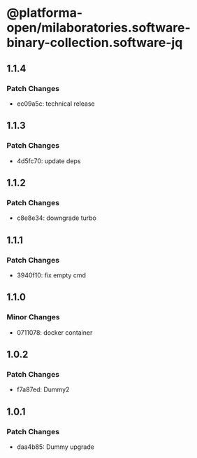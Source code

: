 # @platforma-open/milaboratories.software-binary-collection.software-jq

## 1.1.4

### Patch Changes

- ec09a5c: technical release

## 1.1.3

### Patch Changes

- 4d5fc70: update deps

## 1.1.2

### Patch Changes

- c8e8e34: downgrade turbo

## 1.1.1

### Patch Changes

- 3940f10: fix empty cmd

## 1.1.0

### Minor Changes

- 0711078: docker container

## 1.0.2

### Patch Changes

- f7a87ed: Dummy2

## 1.0.1

### Patch Changes

- daa4b85: Dummy upgrade
